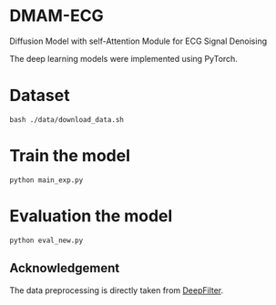 # DMAM-ECG
 Diffusion Model with self-Attention Module for ECG Signal Denoising
 
The deep learning models were implemented using PyTorch.

# Dataset

~~~
bash ./data/download_data.sh
~~~


# Train the model
~~~
python main_exp.py
~~~



# Evaluation the model
~~~
python eval_new.py
~~~

## Acknowledgement

The data preprocessing is directly taken from [DeepFilter](https://www.sciencedirect.com/science/article/pii/S1746809421005899).


